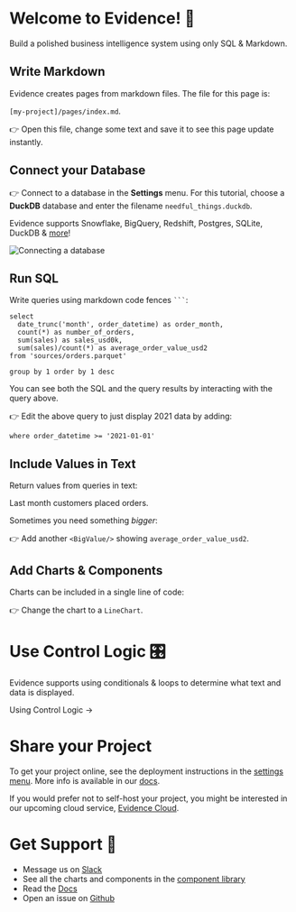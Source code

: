 # Welcome to Evidence! 👋
Build a polished business intelligence system using only SQL & Markdown.

## Write Markdown
Evidence creates pages from markdown files. The file for this page is:

`[my-project]/pages/index.md`.

👉 Open this file, change some text and save it to see this page update instantly.

## Connect your Database
👉 Connect to a database in the **Settings** menu. For this tutorial, choose a **DuckDB** database and enter the filename `needful_things.duckdb`.

Evidence supports Snowflake, BigQuery, Redshift, Postgres, SQLite, DuckDB & [more](https://docs.evidence.dev/getting-started/connect-database)!

![Connecting a database](connect-db.gif)

## Run SQL
Write queries using markdown code fences ` ``` `:

```orders_by_month
select
  date_trunc('month', order_datetime) as order_month,
  count(*) as number_of_orders,
  sum(sales) as sales_usd0k,
  sum(sales)/count(*) as average_order_value_usd2
from 'sources/orders.parquet'

group by 1 order by 1 desc
```

You can see both the SQL and the query results by interacting with the query above.

👉 Edit the above query to just display 2021 data by adding:

`where order_datetime >= '2021-01-01'`

## Include Values in Text
Return values from queries in text: 

Last month customers placed **<Value data={orders_by_month} column=number_of_orders/>** orders.

Sometimes you need something *bigger*: 
<BigValue data={orders_by_month} value=sales_usd0k />
<BigValue data={orders_by_month} value=number_of_orders />

👉 Add another `<BigValue/>` showing `average_order_value_usd2`.

## Add Charts & Components
Charts can be included in a single line of code:

<BarChart data = {orders_by_month} y=sales_usd0k title = 'Sales by Month, USD' />

👉 Change the chart to a `LineChart`.

# Use Control Logic 🎛️
Evidence supports using conditionals & loops to determine what text and data is displayed.

<BigLink href="/control-logic">Using Control Logic &rarr;</BigLink>

# Share your Project 
To get your project online, see the deployment instructions in the [settings menu](/settings). More info is available in our [docs](https://docs.evidence.dev/deployment/deployment-overview).

If you would prefer not to self-host your project, you might be interested in our upcoming cloud service, [Evidence Cloud](https://du3tapwtcbi.typeform.com/to/kwp7ZD3q). 

# Get Support 💬
- Message us on [Slack](https://join.slack.com/t/evidencedev/shared_invite/zt-uda6wp6a-hP6Qyz0LUOddwpXW5qG03Q)
- See all the charts and components in the [component library](https://docs.evidence.dev/features/charts/examples)
- Read the [Docs](https://docs.evidence.dev/)
- Open an issue on [Github](https://github.com/evidence-dev/evidence)